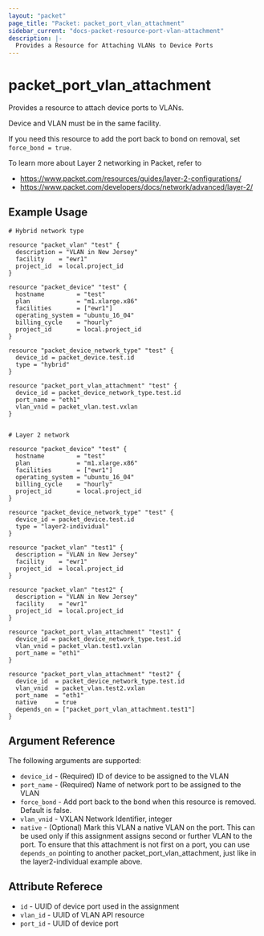 ```yaml
---
layout: "packet"
page_title: "Packet: packet_port_vlan_attachment"
sidebar_current: "docs-packet-resource-port-vlan-attachment"
description: |-
  Provides a Resource for Attaching VLANs to Device Ports
---
```


# packet_port_vlan_attachment

Provides a resource to attach device ports to VLANs.

Device and VLAN must be in the same facility.

If you need this resource to add the port back to bond on removal, set `force_bond = true`.

To learn more about Layer 2 networking in Packet, refer to

* https://www.packet.com/resources/guides/layer-2-configurations/ 
* https://www.packet.com/developers/docs/network/advanced/layer-2/

## Example Usage

```hcl
# Hybrid network type

resource "packet_vlan" "test" {
  description = "VLAN in New Jersey"
  facility    = "ewr1"
  project_id  = local.project_id
}

resource "packet_device" "test" {
  hostname         = "test"
  plan             = "m1.xlarge.x86"
  facilities       = ["ewr1"]
  operating_system = "ubuntu_16_04"
  billing_cycle    = "hourly"
  project_id       = local.project_id
}

resource "packet_device_network_type" "test" {
  device_id = packet_device.test.id
  type = "hybrid"
}

resource "packet_port_vlan_attachment" "test" {
  device_id = packet_device_network_type.test.id
  port_name = "eth1"
  vlan_vnid = packet_vlan.test.vxlan
}


# Layer 2 network

resource "packet_device" "test" {
  hostname         = "test"
  plan             = "m1.xlarge.x86"
  facilities       = ["ewr1"]
  operating_system = "ubuntu_16_04"
  billing_cycle    = "hourly"
  project_id       = local.project_id
}

resource "packet_device_network_type" "test" {
  device_id = packet_device.test.id
  type = "layer2-individual"
}

resource "packet_vlan" "test1" {
  description = "VLAN in New Jersey"
  facility    = "ewr1"
  project_id  = local.project_id
}

resource "packet_vlan" "test2" {
  description = "VLAN in New Jersey"
  facility    = "ewr1"
  project_id  = local.project_id
}

resource "packet_port_vlan_attachment" "test1" {
  device_id = packet_device_network_type.test.id
  vlan_vnid = packet_vlan.test1.vxlan
  port_name = "eth1"
}

resource "packet_port_vlan_attachment" "test2" {
  device_id  = packet_device_network_type.test.id
  vlan_vnid  = packet_vlan.test2.vxlan
  port_name  = "eth1"
  native     = true
  depends_on = ["packet_port_vlan_attachment.test1"]
}
```

## Argument Reference

The following arguments are supported:

* `device_id` - (Required) ID of device to be assigned to the VLAN
* `port_name` - (Required) Name of network port to be assigned to the VLAN
* `force_bond` - Add port back to the bond when this resource is removed. Default is false.
* `vlan_vnid` - VXLAN Network Identifier, integer
* `native` - (Optional) Mark this VLAN a native VLAN on the port. This can be used only if this assignment assigns second or further VLAN to the port. To ensure that this attachment is not first on a port, you can use `depends_on` pointing to another packet_port_vlan_attachment, just like in the layer2-individual example above. 

## Attribute Referece

* `id` - UUID of device port used in the assignment
* `vlan_id` - UUID of VLAN API resource
* `port_id` - UUID of device port
